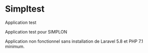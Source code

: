 # Simpltest
Application test

Application test pour SIMPLON

Application non fonctionnel sans installation de Laravel 5.8 et PHP 7.1 minimum.

